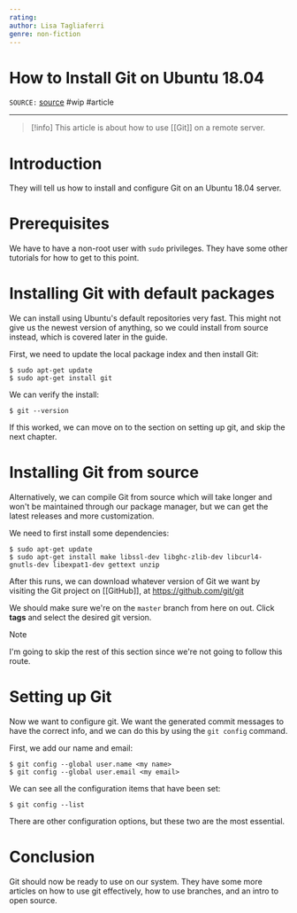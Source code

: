 ```yaml
---
rating: 
author: Lisa Tagliaferri
genre: non-fiction
---
```

# How to Install Git on Ubuntu 18.04
`SOURCE:` [source](https://www.digitalocean.com/community/tutorials/how-to-install-git-on-ubuntu-18-04)
#wip #article 

---
> [!info]
> This article is about how to use [[Git]] on a remote server. 

# Introduction
They will tell us how to install and configure Git on an Ubuntu 18.04 server. 

# Prerequisites
We have to have a non-root user with `sudo` privileges. They have some other tutorials for how to get to this point.

# Installing Git with default packages
We can install using Ubuntu's default repositories very fast. This might not give us the newest version of anything, so we could install from source instead, which is covered later in the guide. 

First, we need to update the local package index and then install Git:
```
$ sudo apt-get update
$ sudo apt-get install git
```

We can verify the install:
```
$ git --version
```

If this worked, we can move on to the section on setting up git, and skip the next chapter.

# Installing Git from source
Alternatively, we can compile Git from source which will take longer and won't be maintained through our package manager, but we can get the latest releases and more customization. 

We need to first install some dependencies:
```
$ sudo apt-get update
$ sudo apt-get install make libssl-dev libghc-zlib-dev libcurl4-gnutls-dev libexpat1-dev gettext unzip
```

After this runs, we can download whatever version of Git we want by visiting the Git project on [[GitHub]], at https://github.com/git/git 

We should make sure we're on the `master` branch from here on out. Click **tags** and select the desired git version. 

> [!note]
> I'm going to skip the rest of this section since we're not going to follow this route.

# Setting up Git
Now we want to configure git. We want the generated commit messages to have the correct info, and we can do this by using the `git config` command. 

First, we add our name and email:
```
$ git config --global user.name <my name>
$ git config --global user.email <my email>
```

We can see all the configuration items that have been set:
```
$ git config --list
```

There are other configuration options, but these two are the most essential. 

# Conclusion
Git should now be ready to use on our system. They have some more articles on how to use git effectively, how to use branches, and an intro to open source. 